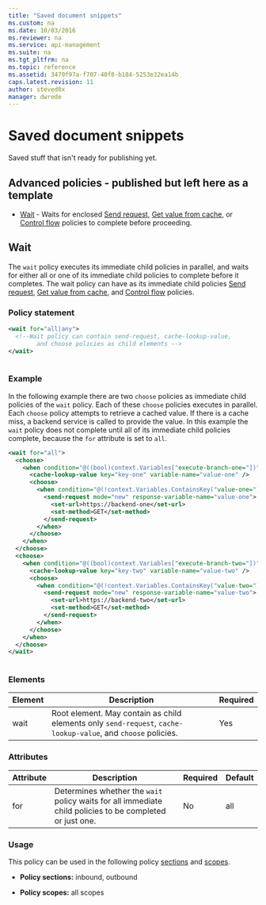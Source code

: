 ```yaml
---
title: "Saved document snippets"
ms.custom: na
ms.date: 10/03/2016
ms.reviewer: na
ms.service: api-management
ms.suite: na
ms.tgt_pltfrm: na
ms.topic: reference
ms.assetid: 3470f97a-f707-40f8-b184-5253e32ea14b
caps.latest.revision: 11
author: steved0x
manager: dwrede
---
```

# Saved document snippets
Saved stuff that isn't ready for publishing yet.  
  
##  <a name="AdvancedPolicies"></a> Advanced policies - published but left here as a template  
  
-   [Wait](#Wait) - Waits for enclosed [Send request](../APIManagementPolicyRef/API-Management-advanced-policies.md#SendRequest), [Get value from cache](../APIManagementPolicyRef/API-Management-caching-policies.md#GetFromCacheByKey), or [Control flow](../APIManagementPolicyRef/API-Management-advanced-policies.md#choose) policies to complete before proceeding.  
  
##  <a name="Wait"></a> Wait  
 The `wait` policy executes its immediate child policies in parallel, and waits for either all or one of its immediate child policies to complete before it completes. The wait policy can have as its immediate child policies [Send request](../APIManagementPolicyRef/API-Management-advanced-policies.md#SendRequest), [Get value from cache](../APIManagementPolicyRef/API-Management-caching-policies.md#GetFromCacheByKey), and [Control flow](../APIManagementPolicyRef/API-Management-advanced-policies.md#choose) policies.  
  
### Policy statement  
  
```xml  
<wait for="all|any">  
  <!--Wait policy can contain send-request, cache-lookup-value,   
        and choose policies as child elements -->  
</wait>  
  
```  
  
### Example  
 In the following example there are two `choose` policies as immediate child policies of the `wait` policy. Each of these `choose` policies executes in parallel. Each `choose` policy attempts to retrieve a cached value. If there is a cache miss, a backend service is called to provide the value. In this example the `wait` policy does not complete until all of its immediate child policies complete, because the `for` attribute is set to `all`.  
  
```xml  
<wait for="all">  
  <choose>  
    <when condition="@((bool)context.Variables["execute-branch-one="])">  
      <cache-lookup-value key="key-one" variable-name="value-one" />  
      <choose>  
        <when condition="@(!context.Variables.ContainsKey("value-one="))">  
          <send-request mode="new" response-variable-name="value-one">  
            <set-url>https://backend-one</set-url>  
            <set-method>GET</set-method>  
          </send-request>  
        </when>  
      </choose>  
    </when>  
  </choose>  
  <choose>  
    <when condition="@((bool)context.Variables["execute-branch-two="])">  
      <cache-lookup-value key="key-two" variable-name="value-two" />  
      <choose>  
        <when condition="@(!context.Variables.ContainsKey("value-two="))">  
          <send-request mode="new" response-variable-name="value-two">  
            <set-url>https://backend-two</set-url>  
            <set-method>GET</set-method>  
          </send-request>  
        </when>  
      </choose>  
    </when>  
  </choose>  
</wait>  
  
```  
  
### Elements  
  
|Element|Description|Required|  
|-------------|-----------------|--------------|  
|wait|Root element. May contain as child elements only `send-request`, `cache-lookup-value`, and `choose` policies.|Yes|  
  
### Attributes  
  
|Attribute|Description|Required|Default|  
|---------------|-----------------|--------------|-------------|  
|for|Determines whether the `wait` policy waits for all immediate child policies to be completed or just one.|No|all|  
  
### Usage  
 This policy can be used in the following policy [sections](http://azure.microsoft.com/documentation/articles/api-management-howto-policies/#sections) and [scopes](http://azure.microsoft.com/documentation/articles/api-management-howto-policies/#scopes).  
  
-   **Policy sections:** inbound, outbound  
  
-   **Policy scopes:** all scopes